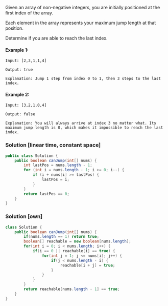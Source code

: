 Given an array of non-negative integers, you are initially positioned at the first index of the array.

Each element in the array represents your maximum jump length at that position.

Determine if you are able to reach the last index.

#### Example 1:

`Input: [2,3,1,1,4]`

`Output: true`

`Explanation: Jump 1 step from index 0 to 1, then 3 steps to the last index.`

#### Example 2:

`Input: [3,2,1,0,4]`

`Output: false`

`Explanation: You will always arrive at index 3 no matter what. Its maximum
             jump length is 0, which makes it impossible to reach the last index.`
             

### Solution [linear time, constant space]
```java
public class Solution {
    public boolean canJump(int[] nums) {
        int lastPos = nums.length - 1;
        for (int i = nums.length - 1; i >= 0; i--) {
            if (i + nums[i] >= lastPos) {
                lastPos = i;
            }
        }
        return lastPos == 0;
    }
}
```

### Solution [own]
```java
class Solution {        
    public boolean canJump(int[] nums) {
        if(nums.length == 1) return true;
        boolean[] reachable = new boolean[nums.length];
        for(int i = 0; i < nums.length; i++) {
            if(i == 0 || reachable[i] == true) {
                for(int j = 1; j <= nums[i]; j++) {
                    if(j < nums.length - i) {
                        reachable[i + j] = true;
                    }
                }
            }
        }
        return reachable[nums.length - 1] == true;
    }   
}
```
